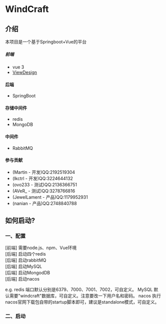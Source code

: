 # WindCraft

## 介绍
本项目是一个基于Springboot+Vue的平台
##### 前端
- vue 3
- [ViewDesign](https://www.iviewui.com/) 
#### 后端
- SpringBoot
#### 存储中间件
- redis
- MongoDB
#### 中间件
- RabbitMQ
#### 参与贡献
- (Martin - 开发)QQ:2192519304
- (lkctrl - 开发)QQ:3224644132
- (ovo233 - 测试)QQ:2136366751
- (AVeR_ - 测试)QQ:3278766816
- (JewelLament - 产品)QQ:1179952931
- (nanian - 产品)QQ:2748840788

## 如何启动?
### 一、配置
[前端] 需要node.js、npm、Vue环境<br>
[后端] 启动四个redis<br>
[后端] 启动rabbitMQ<br>
[后端] 启动MySQL<br>
[后端] 启动MongodDB<br>
[后端] 启动nacos<br>

e.g. redis 端口默认分别是6379、7000、7001、7002，可自定义。
  MySQL 默认需要"windcraft"数据库，可自定义。注意要改一下用户名和密码。
  nacos 执行nacos官网下载包自带的startup脚本即可，建议是standalone模式，可自定义。

### 二、启动
